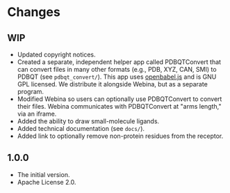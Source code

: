 Changes
=======

WIP
---

* Updated copyright notices.
* Created a separate, independent helper app called PDBQTConvert that can
  convert files in many other formats (e.g., PDB, XYZ, CAN, SMI) to PDBQT (see
  `pdbqt_convert/`). This app uses
  [openbabel.js](https://github.com/partridgejiang/cheminfo-to-web/)
  and is GNU GPL licensed. We distribute it alongside Webina, but as a
  separate program.
* Modified Webina so users can optionally use PDBQTConvert to convert their
  files. Webina communicates with PDBQTConvert at "arms length," via an
  iframe.
* Added the ability to draw small-molecule ligands.
* Added technical documentation (see `docs/`).
* Added link to optionally remove non-protein residues from the receptor.

1.0.0
-----

* The initial version.
* Apache License 2.0.
